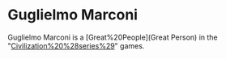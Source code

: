 # Guglielmo Marconi

Guglielmo Marconi is a [Great%20People](Great Person) in the "[Civilization%20%28series%29](Civilization)" games.